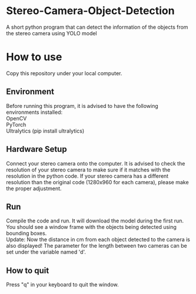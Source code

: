# Stereo-Camera-Object-Detection
A short python program that can detect the information of the objects from the stereo camera using YOLO model

# How to use
Copy this repository under your local computer.<br>
## Environment
Before running this program, it is advised to have the following environments installed:<br>
OpenCV<br>
PyTorch<br>
Ultralytics (pip install ultralytics)<br>
## Hardware Setup
Connect your stereo camera onto the computer. It is advised to check the resolution of your stereo camera to make sure if it matches with the resolution in the python code. If your stereo camera has a different resolution than the original code (1280x960 for each camera), please make the proper adjustment.
## Run
Compile the code and run. It will download the model during the first run. You should see a window frame with the objects being detected using bounding boxes.<br>
Update: Now the distance in cm from each object detected to the camera is also displayed! The parameter for the length between two cameras can be set under the variable named 'd'.
## How to quit
Press "q" in your keyboard to quit the window.
